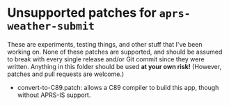# Unsupported patches for `aprs-weather-submit`

These are experiments, testing things, and other stuff that I've been working on.  None of these patches are supported, and should be assumed to break with every single release and/or Git commit since they were written.  Anything in this folder should be used **at your own risk!**  (However, patches and pull requests are welcome.)

  * convert-to-C89.patch:  allows a C89 compiler to build this app, though without APRS-IS support.
